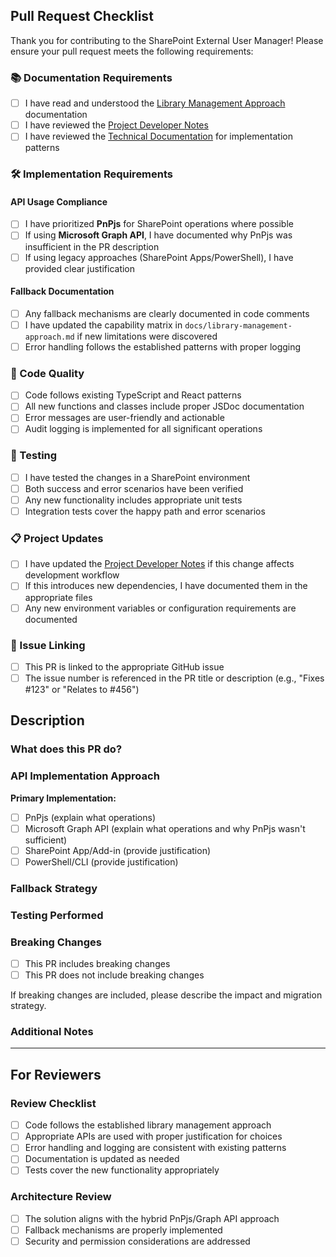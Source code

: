 ## Pull Request Checklist

Thank you for contributing to the SharePoint External User Manager! Please ensure your pull request meets the following requirements:

### 📚 Documentation Requirements

- [ ] I have read and understood the [Library Management Approach](../docs/library-management-approach.md) documentation
- [ ] I have reviewed the [Project Developer Notes](../docs/project-dev-notes.md)
- [ ] I have reviewed the [Technical Documentation](../TECHNICAL_DOCUMENTATION.md) for implementation patterns

### 🛠️ Implementation Requirements

#### API Usage Compliance
- [ ] I have prioritized **PnPjs** for SharePoint operations where possible
- [ ] If using **Microsoft Graph API**, I have documented why PnPjs was insufficient in the PR description
- [ ] If using legacy approaches (SharePoint Apps/PowerShell), I have provided clear justification

#### Fallback Documentation
- [ ] Any fallback mechanisms are clearly documented in code comments
- [ ] I have updated the capability matrix in `docs/library-management-approach.md` if new limitations were discovered
- [ ] Error handling follows the established patterns with proper logging

### 📝 Code Quality

- [ ] Code follows existing TypeScript and React patterns
- [ ] All new functions and classes include proper JSDoc documentation
- [ ] Error messages are user-friendly and actionable
- [ ] Audit logging is implemented for all significant operations

### 🧪 Testing

- [ ] I have tested the changes in a SharePoint environment
- [ ] Both success and error scenarios have been verified
- [ ] Any new functionality includes appropriate unit tests
- [ ] Integration tests cover the happy path and error scenarios

### 📋 Project Updates

- [ ] I have updated the [Project Developer Notes](../docs/project-dev-notes.md) if this change affects development workflow
- [ ] If this introduces new dependencies, I have documented them in the appropriate files
- [ ] Any new environment variables or configuration requirements are documented

### 🔗 Issue Linking

- [ ] This PR is linked to the appropriate GitHub issue
- [ ] The issue number is referenced in the PR title or description (e.g., "Fixes #123" or "Relates to #456")

## Description

### What does this PR do?
<!-- Provide a clear description of the changes -->

### API Implementation Approach
<!-- Required: Describe which APIs were used and why -->

**Primary Implementation:**
- [ ] PnPjs (explain what operations)
- [ ] Microsoft Graph API (explain what operations and why PnPjs wasn't sufficient)
- [ ] SharePoint App/Add-in (provide justification)
- [ ] PowerShell/CLI (provide justification)

### Fallback Strategy
<!-- If applicable, describe the fallback approach -->

### Testing Performed
<!-- Describe what testing was done -->

### Breaking Changes
- [ ] This PR includes breaking changes
- [ ] This PR does not include breaking changes

If breaking changes are included, please describe the impact and migration strategy.

### Additional Notes
<!-- Any additional information that reviewers should know -->

---

## For Reviewers

### Review Checklist
- [ ] Code follows the established library management approach
- [ ] Appropriate APIs are used with proper justification for choices
- [ ] Error handling and logging are consistent with existing patterns
- [ ] Documentation is updated as needed
- [ ] Tests cover the new functionality appropriately

### Architecture Review
- [ ] The solution aligns with the hybrid PnPjs/Graph API approach
- [ ] Fallback mechanisms are properly implemented
- [ ] Security and permission considerations are addressed